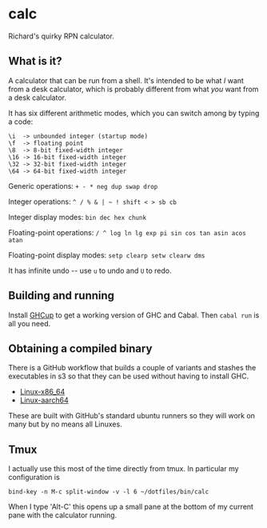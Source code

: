 # calc

Richard's quirky RPN calculator.

## What is it?

A calculator that can be run from a shell. It's intended to be what _I_ want
from a desk calculator, which is probably different from what _you_ want from a
desk calculator.

It has six different arithmetic modes, which you can switch among by typing a
code:

    \i  -> unbounded integer (startup mode)
    \f  -> floating point
    \8  -> 8-bit fixed-width integer
    \16 -> 16-bit fixed-width integer
    \32 -> 32-bit fixed-width integer
    \64 -> 64-bit fixed-width integer

Generic operations: `+ - * neg dup swap drop`

Integer operations: `^ / % & | ~ ! shift < > sb cb`

Integer display modes: `bin dec hex chunk`

Floating-point operations: `/ ^ log ln lg exp pi sin cos tan asin acos atan`

Floating-point display modes: `setp clearp setw clearw dms`

It has infinite undo -- use `u` to undo and `U` to redo.

## Building and running

Install [GHCup](https://www.haskell.org/ghcup/install/) to get a working
version of GHC and Cabal. Then `cabal run` is all you need.

## Obtaining a compiled binary

There is a GitHub workflow that builds a couple of variants and stashes the
executables in s3 so that they can be used without having to install GHC.

* [Linux-x86_64](https://s3.amazonaws.com/rcbilson-dist/Linux/x86_64/calc)
* [Linux-aarch64](https://s3.amazonaws.com/rcbilson-dist/Linux/aarch64/calc)

These are built with GitHub's standard ubuntu runners so they will work on many
but by no means all Linuxes.

## Tmux

I actually use this most of the time directly from tmux. In particular my
configuration is

    bind-key -n M-c split-window -v -l 6 ~/dotfiles/bin/calc

When I type 'Alt-C' this opens up a small pane at the bottom of my current pane
with the calculator running.
